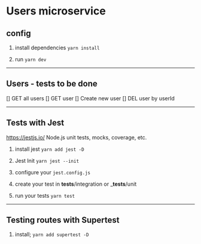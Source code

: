 # Users microservice

## config
1. install dependencies
``yarn install``

2. run
``yarn dev``

----------------------

## Users - tests to be done
[] GET all users
[] GET user
[] Create new user
[] DEL user by userId

----------------------

## Tests with Jest
https://jestjs.io/
Node.js unit tests, mocks, coverage, etc.

1. install jest
``yarn add jest -D``

2. Jest Init
``yarn jest --init``

3. configure your `jest.config.js`

4. create your test in __tests__/integration or ___tests__/unit

5. run your tests
``yarn test``

--------------------

## Testing routes with Supertest
1. install;
``yarn add supertest -D``